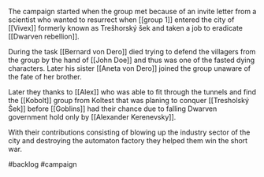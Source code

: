 The campaign started when the group met because of an invite letter from a scientist who wanted to resurrect when [[group 1]] entered the city of [[Vivex]] formerly known as Trešhorský šek and taken a job to eradicate [[Dwarven rebellion]].

During the task [[Bernard von Dero]] died trying to defend the villagers from the group by the hand of [[John Doe]] and thus was one of the fasted dying characters.
Later his sister [[Aneta von Dero]] joined the group unaware of the fate of her brother.

Later they thanks to [[Alex]] who was able to fit through the tunnels and find the [[Kobolt]] group from Koltest that was planing to conquer [[Tresholský Šek]] before [[Goblins]] had their chance due to falling Dwarven government hold only by [[Alexander Kerenevsky]].

With their contributions consisting of blowing up the industry sector of the city and destroying the automaton factory they helped them win the short war.

#backlog  #campaign